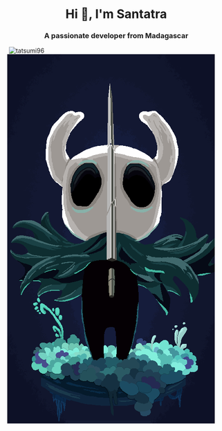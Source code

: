 <h1 align="center">Hi 👋, I'm Santatra</h1>
<h3 align="center">A passionate developer from Madagascar</h3>
<p>&nbsp;<img src="https://github-readme-stats.vercel.app/api?username=tatsumi96&show_icons=true&locale=en" alt="tatsumi96" />
<img src="https://github.com/Tatsumi96/Tatsumi96/blob/main/hollow-knight-153500.png?raw=true" ></img></p>
